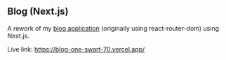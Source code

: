 ## Blog (Next.js)

A rework of my [blog application](https://blog-one-swart-70.vercel.app/) (originally using react-router-dom) using Next.js.

Live link: https://blog-one-swart-70.vercel.app/
